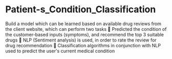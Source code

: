 # Patient-s_Condition_Classification

Build a model which can be learned based on available drug reviews from the client website, which can perform two tasks
 Predicted the condition of the customer-based inputs (symptoms), and recommend the top 3 suitable drugs
 NLP (Sentiment analysis) is used, in order to rate the review for drug recommendation
 Classification algorithms in conjunction with NLP used to predict the user's current medical condition
